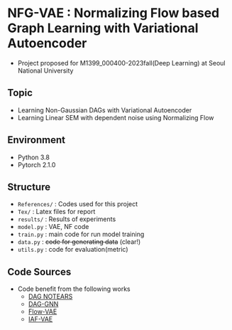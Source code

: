 # NFG-VAE : Normalizing Flow based Graph Learning with Variational Autoencoder

- Project proposed for M1399_000400-2023fall(Deep Learning) at Seoul National University

## Topic

- Learning Non-Gaussian DAGs with Variational Autoencoder
- Learning Linear SEM with dependent noise using Normalizing Flow


## Environment

- Python 3.8
- Pytorch 2.1.0

## Structure

- `References/` : Codes used for this project
- `Tex/` : Latex files for report
- `results/` : Results of experiments
- `model.py` : VAE, NF code
- `train.py` : main code for run model training
- `data.py` : ~~code for generating data~~ (clear!)
- `utils.py` : code for evaluation(metric)

## Code Sources

- Code benefit from the following works
  - [DAG NOTEARS](https://github.com/xunzheng/notears)
  - [DAG-GNN](https://github.com/fishmoon1234/DAG-GNN)
  - [Flow-VAE](https://github.com/fmu2/flow-VAE)
  - [IAF-VAE](https://github.com/pclucas14/iaf-vae)
